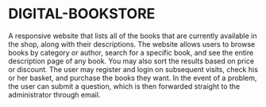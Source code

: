 # DIGITAL-BOOKSTORE
A responsive website that lists all of the books that are currently available in the shop, along with their descriptions. The website allows users to browse books by category or author, search for a specific book, and see the entire description page of any book. You may also sort the results based on price or discount. The user may register and login on subsequent visits, check his or her basket, and purchase the books they want. In the event of a problem, the user can submit a question, which is then forwarded straight to the administrator through email.
